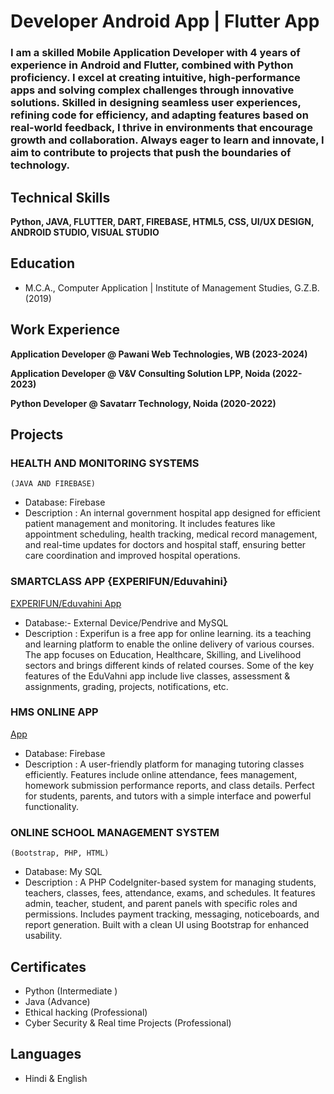 # Developer Android App | Flutter App

### I am a skilled Mobile Application Developer with 4 years of experience in Android and Flutter, combined with Python proficiency. I excel at creating intuitive, high-performance apps and solving complex challenges through innovative solutions. Skilled in designing seamless user experiences, refining code for efficiency, and adapting features based on real-world feedback, I thrive in environments that encourage growth and collaboration. Always eager to learn and innovate, I aim to contribute to projects that push the boundaries of technology.


## Technical Skills 
**Python, JAVA, FLUTTER, DART, FIREBASE, HTML5, CSS, UI/UX DESIGN, ANDROID STUDIO, VISUAL STUDIO**

## Education
- M.C.A., Computer Application | Institute of Management Studies, G.Z.B. (2019)

## Work Experience
**Application Developer @ Pawani Web Technologies, WB (2023-2024)**
 
**Application Developer @ V&V Consulting Solution LPP, Noida (2022-2023)**

**Python Developer  @ Savatarr Technology, Noida (2020-2022)**


## Projects
### HEALTH AND MONITORING SYSTEMS 
    (JAVA AND FIREBASE)
- Database: Firebase
- Description : An internal government hospital app designed for efficient patient management and monitoring. It includes features like appointment scheduling, health tracking, medical record management, and real-time updates for doctors and hospital staff, ensuring better care coordination and improved hospital operations.

### SMARTCLASS APP {EXPERIFUN/Eduvahini}
[EXPERIFUN/Eduvahini App](https://apps.apple.com/az/developer/experifun-educational-solutionsprivate-limited/id1607855038)
- Database:- External Device/Pendrive and MySQL
- Description : Experifun is a free app for online learning. its a teaching and learning platform to enable the online delivery of various courses. The app focuses on Education, Healthcare, Skilling, and Livelihood sectors and brings different kinds of related courses. Some of the key features of the EduVahni app include live classes, assessment & assignments, grading, projects, notifications, etc.

  
### HMS ONLINE APP
[App](https://play.google.com/store/apps/details?id=co.martin.zxqee&pcampaignid=web_share)
- Database: Firebase
- Description : A user-friendly platform for managing tutoring classes efficiently. Features include online attendance, fees management, homework submission performance reports, and class details. Perfect for students, parents, and
tutors with a simple interface and powerful functionality.

### ONLINE SCHOOL MANAGEMENT SYSTEM
    (Bootstrap, PHP, HTML)
- Database: My SQL
- Description : A PHP CodeIgniter-based system for managing students, teachers, classes, fees, attendance, exams, and schedules. It features admin, teacher, student, and parent panels with specific roles and permissions. Includes payment
tracking, messaging, noticeboards, and report generation. Built with a clean UI using Bootstrap for enhanced usability.


## Certificates
- Python (Intermediate )
- Java (Advance)
- Ethical hacking (Professional)
- Cyber Security & Real time Projects (Professional)



## Languages
- Hindi & English


 



